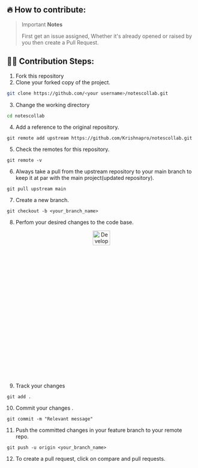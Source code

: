 ## 🔥 How to contribute:
> Important **Notes**
>
> First get an issue assigned, Whether it's already opened or raised by you then create a Pull Request.


## 👨‍💻 Contribution Steps:
1. Fork this repository
2. Clone your forked copy of the project.

```bash
git clone https://github.com/<your username>/notescollab.git
```

3. Change the working directory

```bash
cd notescollab
```

4. Add a reference to the original repository.

```
git remote add upstream https://github.com/Krishnapro/notescollab.git
```

5. Check the remotes for this repository.

```
git remote -v
```

6. Always take a pull from the upstream repository to your main branch to keep it at par with the main project(updated repository).

```
git pull upstream main
```

7. Create a new branch.

```
git checkout -b <your_branch_name>
```

8. Perfom your desired changes to the code base.

<p align="center">
 <img width="30%" height="10%" alt="Developer's life" src="https://i.postimg.cc/Fs75yYVT/giphy.gif">
</p>

<!--[![giphy.gif](https://i.postimg.cc/Fs75yYVT/giphy.gif)](https://postimg.cc/jL0FKd9f)-->

9. Track your changes

```
git add .
```

10. Commit your changes .

```
git commit -m "Relevant message"
```

11. Push the committed changes in your feature branch to your remote repo.

```
git push -u origin <your_branch_name>
```

12. To create a pull request, click on compare and pull requests.

